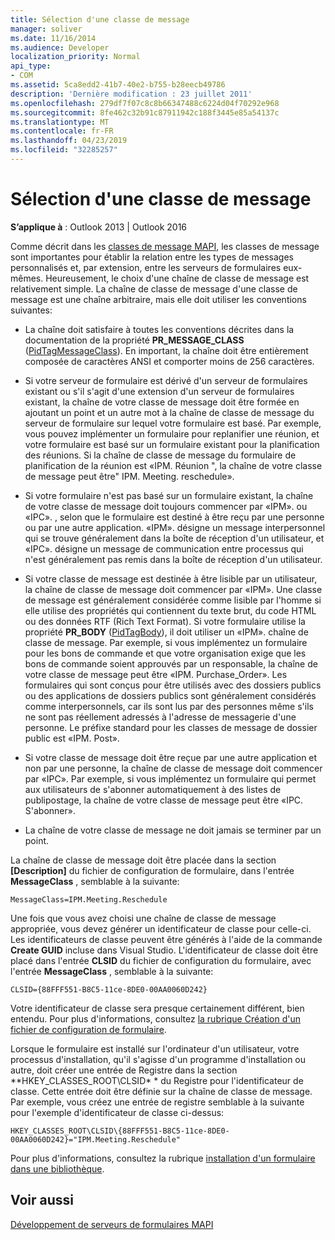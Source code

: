 ```yaml
---
title: Sélection d'une classe de message
manager: soliver
ms.date: 11/16/2014
ms.audience: Developer
localization_priority: Normal
api_type:
- COM
ms.assetid: 5ca8edd2-41b7-40e2-b755-b28eecb49786
description: 'Dernière modification : 23 juillet 2011'
ms.openlocfilehash: 279df7f07c8c8b66347488c6224d04f70292e968
ms.sourcegitcommit: 8fe462c32b91c87911942c188f3445e85a54137c
ms.translationtype: MT
ms.contentlocale: fr-FR
ms.lasthandoff: 04/23/2019
ms.locfileid: "32285257"
---
```

# <a name="choosing-a-message-class"></a>Sélection d'une classe de message

  
  
**S’applique à** : Outlook 2013 | Outlook 2016 
  
Comme décrit dans les [classes de message MAPI](mapi-message-classes.md), les classes de message sont importantes pour établir la relation entre les types de messages personnalisés et, par extension, entre les serveurs de formulaires eux-mêmes. Heureusement, le choix d'une chaîne de classe de message est relativement simple. La chaîne de classe de message d'une classe de message est une chaîne arbitraire, mais elle doit utiliser les conventions suivantes:
  
- La chaîne doit satisfaire à toutes les conventions décrites dans la documentation de la propriété **PR_MESSAGE_CLASS** ([PidTagMessageClass](pidtagmessageclass-canonical-property.md)). En important, la chaîne doit être entièrement composée de caractères ANSI et comporter moins de 256 caractères.
    
- Si votre serveur de formulaire est dérivé d'un serveur de formulaires existant ou s'il s'agit d'une extension d'un serveur de formulaires existant, la chaîne de votre classe de message doit être formée en ajoutant un point et un autre mot à la chaîne de classe de message du serveur de formulaire sur lequel votre formulaire est basé. Par exemple, vous pouvez implémenter un formulaire pour replanifier une réunion, et votre formulaire est basé sur un formulaire existant pour la planification des réunions. Si la chaîne de classe de message du formulaire de planification de la réunion est «IPM. Réunion ", la chaîne de votre classe de message peut être" IPM. Meeting. reschedule».
    
- Si votre formulaire n'est pas basé sur un formulaire existant, la chaîne de votre classe de message doit toujours commencer par «IPM». ou «IPC». , selon que le formulaire est destiné à être reçu par une personne ou par une autre application. «IPM». désigne un message interpersonnel qui se trouve généralement dans la boîte de réception d'un utilisateur, et «IPC». désigne un message de communication entre processus qui n'est généralement pas remis dans la boîte de réception d'un utilisateur.
    
- Si votre classe de message est destinée à être lisible par un utilisateur, la chaîne de classe de message doit commencer par «IPM». Une classe de message est généralement considérée comme lisible par l'homme si elle utilise des propriétés qui contiennent du texte brut, du code HTML ou des données RTF (Rich Text Format). Si votre formulaire utilise la propriété **PR_BODY** ([PidTagBody](pidtagbody-canonical-property.md)), il doit utiliser un «IPM». chaîne de classe de message. Par exemple, si vous implémentez un formulaire pour les bons de commande et que votre organisation exige que les bons de commande soient approuvés par un responsable, la chaîne de votre classe de message peut être «IPM. Purchase_Order». Les formulaires qui sont conçus pour être utilisés avec des dossiers publics ou des applications de dossiers publics sont généralement considérés comme interpersonnels, car ils sont lus par des personnes même s'ils ne sont pas réellement adressés à l'adresse de messagerie d'une personne. Le préfixe standard pour les classes de message de dossier public est «IPM. Post». 
    
- Si votre classe de message doit être reçue par une autre application et non par une personne, la chaîne de classe de message doit commencer par «IPC». Par exemple, si vous implémentez un formulaire qui permet aux utilisateurs de s'abonner automatiquement à des listes de publipostage, la chaîne de votre classe de message peut être «IPC. S'abonner».
    
- La chaîne de votre classe de message ne doit jamais se terminer par un point.
    
La chaîne de classe de message doit être placée dans la section **[Description]** du fichier de configuration de formulaire, dans l'entrée **MessageClass** , semblable à la suivante: 
  
 `MessageClass=IPM.Meeting.Reschedule`
  
Une fois que vous avez choisi une chaîne de classe de message appropriée, vous devez générer un identificateur de classe pour celle-ci. Les identificateurs de classe peuvent être générés à l'aide de la commande **Create GUID** incluse dans Visual Studio. L'identificateur de classe doit être placé dans l'entrée **CLSID** du fichier de configuration du formulaire, avec l'entrée **MessageClass** , semblable à la suivante: 
  
 `CLSID={88FFF551-B8C5-11ce-8DE0-00AA0060D242}`
  
Votre identificateur de classe sera presque certainement différent, bien entendu. Pour plus d'informations, consultez [la rubrique Création d'un fichier de configuration de formulaire](creating-a-form-configuration-file.md).
  
Lorsque le formulaire est installé sur l'ordinateur d'un utilisateur, votre processus d'installation, qu'il s'agisse d'un programme d'installation ou autre, doit créer une entrée de Registre dans la section **HKEY_CLASSES_ROOT\CLSID\* * du Registre pour l'identificateur de classe. Cette entrée doit être définie sur la chaîne de classe de message. Par exemple, vous créez une entrée de registre semblable à la suivante pour l'exemple d'identificateur de classe ci-dessus: 
  
 `HKEY_CLASSES_ROOT\CLSID\{88FFF551-B8C5-11ce-8DE0-00AA0060D242}="IPM.Meeting.Reschedule"`
  
Pour plus d'informations, consultez la rubrique [installation d'un formulaire dans une bibliothèque](installing-a-form-into-a-library.md).
  
## <a name="see-also"></a>Voir aussi



[Développement de serveurs de formulaires MAPI](developing-mapi-form-servers.md)

